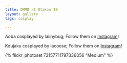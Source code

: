 ```yaml
---
title: DMMD at Otakon'19
layout: gallery
tags: cosplay

---
```


Aoba cosplayed by laiinybug; Follow them on [Instagram](https://www.instagram.com/laiinybug)!

Koujaku cosplayed by lacoose; Follow them on [Instagram](https://www.instagram.com/lacoose)!

{% flickr_photoset 72157711797336056 "Medium" %}